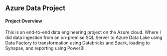 ## Azure Data Project

#### Project Overview
This is an end-to-end data engineering project on the Azure cloud. Where I did data ingestion from an on-premise SQL Server to Azure Data Lake using Data Factory to transformation using Databricks and Spark, loading to Synapse, and reporting using PowerBI.
